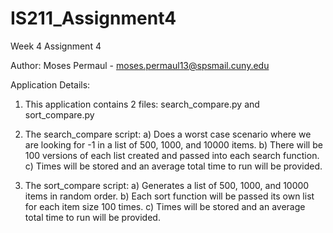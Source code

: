 # IS211_Assignment4
Week 4 Assignment 4

Author: Moses Permaul - moses.permaul13@spsmail.cuny.edu

Application Details:

1) This application contains 2 files: search_compare.py and sort_compare.py

2) The search_compare script:
	a) Does a worst case scenario where we are looking for -1 in a list of 500, 1000, and 10000 items.
	b) There will be 100 versions of each list created and passed into each search function.
	c) Times will be stored and an average total time to run will be provided.
	
3) The sort_compare script:
	a) Generates a list of 500, 1000, and 10000 items in random order.
	b) Each sort function will be passed its own list for each item size 100 times.
	c) Times will be stored and an average total time to run will be provided.
